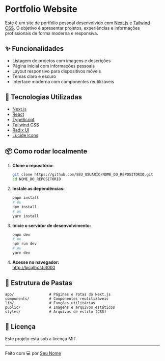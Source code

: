 # Portfolio Website

Este é um site de portfólio pessoal desenvolvido com [Next.js](https://nextjs.org/) e [Tailwind CSS](https://tailwindcss.com/). O objetivo é apresentar projetos, experiências e informações profissionais de forma moderna e responsiva.

## ✨ Funcionalidades

- Listagem de projetos com imagens e descrições
- Página inicial com informações pessoais
- Layout responsivo para dispositivos móveis
- Temas claro e escuro
- Interface moderna com componentes reutilizáveis

## 🚀 Tecnologias Utilizadas

- [Next.js](https://nextjs.org/)
- [React](https://react.dev/)
- [TypeScript](https://www.typescriptlang.org/)
- [Tailwind CSS](https://tailwindcss.com/)
- [Radix UI](https://www.radix-ui.com/)
- [Lucide Icons](https://lucide.dev/)

## 📦 Como rodar localmente

1. **Clone o repositório:**
   ```sh
   git clone https://github.com/SEU_USUARIO/NOME_DO_REPOSITORIO.git
   cd NOME_DO_REPOSITORIO
   ```

2. **Instale as dependências:**
   ```sh
   pnpm install
   # ou
   npm install
   # ou
   yarn install
   ```

3. **Inicie o servidor de desenvolvimento:**
   ```sh
   pnpm dev
   # ou
   npm run dev
   # ou
   yarn dev
   ```

4. **Acesse no navegador:**  
   [http://localhost:3000](http://localhost:3000)

## 📁 Estrutura de Pastas

```
app/                # Páginas e rotas do Next.js
components/         # Componentes reutilizáveis
lib/                # Funções utilitárias
public/             # Imagens e arquivos estáticos
styles/             # Arquivos de estilo (CSS)
```

## 📝 Licença

Este projeto está sob a licença MIT.

---

Feito com 💻 por [Seu Nome](https://github.com/SEU_USUARIO)
